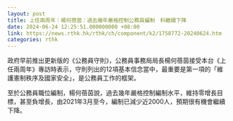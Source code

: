 ```yaml
---
layout: post
title: 上任兩周年｜楊何蓓茵：過去幾年嚴格控制公務員編制　料繼續下降
date: 2024-06-24 12:25:51.000000000 +08:00
link: https://news.rthk.hk/rthk/ch/component/k2/1758772-20240624.htm
categories: rthk
---
```


政府早前推出更新版的《公務員守則》，公務員事務局局長楊何蓓茵接受本台《上任兩周年》專訪時表示，守則列出的12項基本信念當中，最重要是第一項的「維護憲制秩序及國家安全」，是公務員工作的框架。

至於公務員職位編制，楊何蓓茵說，過去幾年嚴格控制編制水平，維持零增長目標，甚至負增長，由2021年3月至今，編制已減少近2000人，預期很有機會繼續下降。
